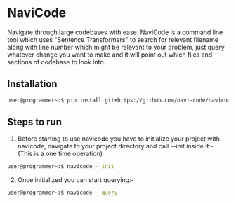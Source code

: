 # NaviCode

Navigate through large codebases with ease. NaviCode is a command line tool which uses "Sentence Transformers" to search for relevant filename along with line number which might be relevant to your problem, just query whatever change you want to make and it will point out which files and sections of codebase to look into.

## Installation

```bash
user@programmer~:$ pip install git+https://github.com/navi-code/navicode
```

## Steps to run

1) Before starting to use navicode you have to initialize your project with navicode, navigate to your project directory and call --init inside it:- (This is a one time operation)

```bash
user@programmer~:$ navicode --init
```

2) Once initialized you can start querying:-

```bash
user@programmer~:$ navicode --query
```